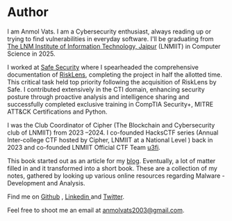 # Author

I am Anmol Vats. I am a Cybersecurity enthusiast, always reading up or trying to find vulnerabilities in everyday software. I'll be graduating from [The LNM Institute of Information Technology, Jaipur](https://lnmiit.ac.in/) (LNMIIT) in Computer Science in 2025.

I worked at [Safe Security](https://safe.security/) where I spearheaded the comprehensive documentation of [RiskLens](https://docs.risklens.com/), completing the project in half the allotted time. This critical task held top priority following the acquisition of RiskLens by Safe. I contributed extensively in the CTI domain, enhancing security posture through proactive analysis and intelligence sharing and successfully completed exclusive training in CompTIA Security+, MITRE ATT\&CK Certifications and Python.

I was the Club Coordinator of Cipher (The Blockchain and Cybersecurity club of LNMIIT) from 2023 –2024. I co-founded HacksCTF series (Annual Inter-college CTF hosted by Cipher, LNMIIT at a National Level ) back in 2023 and co-founded LNMIIT Official CTF Team [u3fi](https://ctftime.org/team/217084).

This book started out as an article for my [blog](https://medium.com/@anmolvats220703). Eventually, a lot of matter filled in and it transformed into a short book. These are a collection of my notes, gathered by looking up various online resources regarding Malware - Development and Analysis.

Find me on [Github](https://github.com/NucleiAv) , [Linkedin ](https://www.linkedin.com/in/anmol-vats-273855228/)and [Twitter](https://twitter.com/Nuclei\_av).

Feel free to shoot me an email at anmolvats2003@gmail.com.
